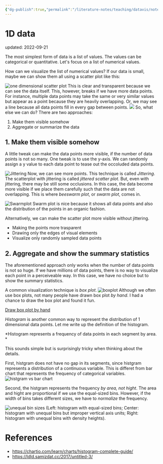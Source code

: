 ```yaml
---
{"dg-publish":true,"permalink":"/literature-notes/teaching/datavis/note/1-d-data/"}
---
```



# 1D data
updated: 2022-09-21


The most simplest form of data is a list of values. The values can be categorical or quantitative. Let's focus on a list of numerical values. 

How can we visualize the list of numerical values? If our data is small, maybe we can show them all using a scatter plot like this:

![one dimensional scatter plot](https://people.sc.fsu.edu/~jburkardt/m_src/grid_display_test/hermite_o7.png)
This is clear and transparent because we can see the data itself. This, however, breaks if we have more data points. For instance, multiple data points may take the same or very similar values but appear as a point because they are heavily overlapping. Or, we may see a line because all data points fill in every gap between points. 
![](https://i.stack.imgur.com/3bN1w.png)
So, what else we can do? There are two approaches:
1. Make them visible somehow
2. Aggregate or summarize the data

## 1.  Make them visible somehow
A little tweak can make the data points more visible, if the number of data points is not so many. One tweak is to use the y-axis. We can randomly assign a y value to each data point to tease out the occoluded data points. 

![Jittering](http://docs.enthought.com/chaco/_images/jitter_plot.png)
Now, we can see more points. This technique is called *Jittering*. The scatterplot with jittering is called *jittered scatter plot*. But, even with jittering, there may be still some occlusions. In this case, the data become more visible if we place them carefully such that the data are not overlapping. This is where *beeswarm plot*, or *swarm plot*, comes in. 

![Swarmplot](https://i0.wp.com/www.r-statistics.com/wp-content/uploads/2011/03/fig_05.png?ssl=1)
Swarm plot is nice because it shows all data points and also the distribution of the points in an organic fashion.

Alternatively, we can make the scatter plot more visible without jittering. 
- Making the points more trasparent 
- Drawing only the edges of visual elements
- Visualize only randomly sampled data points 


## 2.  Aggregate and show the summary statistics
The aforementioned approach only works when the number of data points is not so huge. If we have millions of data points, there is no way to visualize each point in a perceiveable way. In this case, we have no choice but to show the summary statistics. 

A common visualization technique is *box plot*. 
![boxplot](https://cdn1.byjus.com/wp-content/uploads/2020/10/Box-Plot-and-Whisker-Plot-1.png)
Although we often use box plots, not many people have drawn box plot *by hand*. I had a chance to draw the box plot and found it fun. 

[Draw box plot by hand ](https://www.youtube.com/watch?v=r43lniTavB4)

*Histogram* is another common way to represent the distribution of 1 dimensional data points. Let me write up the definition of the histogram. 

*Histogram represents a frequency of data points in each segment by area. *

This sounds simple but is surprisingly tricky when thinking about the details. 

First, histgram does not have no gap in its segments, since histgram represents a distribution of a continuous variable. This is differet from bar chart that represents the frequency of categorical variables. 
![histgram vs bar chart](https://www.edrawsoft.com/howto/charts-comparison.png)

Second, the histgram represents the frequency *by area, not hight*. The area and hight are proportional if we use the equal-sized bins. However, if the width of bins takes different sizes, we have to *normalize* the frequency. 

![unequal bin sizes](https://chartio.com/assets/8eb2b2/tutorials/charts/histograms/dd697fef22fc1823d1996d7a09d902bc648a8f5f68cf9c975909288ba496d094/histogram-misuses-2.png)
(Left: histogram with equal-sized bins; Center: histogram with unequal bins but improper vertical axis units; Right: histogram with unequal bins with density heights). 

# References 
- https://chartio.com/learn/charts/histogram-complete-guide/
- https://ldld.samizdat.cc/2017/untitled-3/